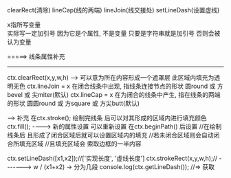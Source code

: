 clearRect(清除) lineCap(线的两端) lineJoin(线交接处) setLineDash(设置虚线)

x指所写变量  
实际写一定加引号 因为它是个属性, 不是变量 只要是字符串就是加引号 否则会被认为变量

=====> 线条属性补充

********

  ctx.clearRect(x,y,w,h) --> 可以意为所在内容形成一个遮罩层 此区域内填充为透明无色
  ctx.lineJoin = x
    在闭合线条中出现, 指线条连接节点的形状  圆round 或 方bevel 或 尖miter(默认)
  ctx.lineCap = x 
    在为闭合的线条中产生, 指在线条的两端的形状  圆圆round 或 方square 或 方尖butt(默认)

  --> 补充
    在ctx.stroke(); 绘制完线条 后可以对其形成的区域内进行填充颜色
    ctx.fill(); ---->  新的属性设置 可以重新设置 在ctx.beginPath() 后设置
      //在绘制线条后  且形成了闭合区域后就可以设置区域内的填充
      //若未闭合区域则会自动闭合所填充区域
      //且填充区域会  索取边框的一半内容

  ctx.setLineDash([x1,x2]);//['实现长度', '虚线长度']
  ctx.strokeRect(x,y,w,h);// -------> w / (x1+x2) -> 分为几段
  console.log(ctx.getLineDash()); //=> 获取